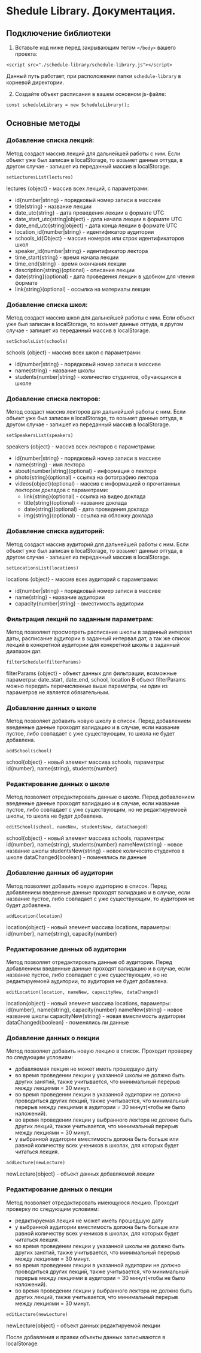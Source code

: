 # Shedule Library. Документация.

## Подключение библиотеки

1. Вставьте код ниже перед закрывающим тегом `</body>` вашего проекта: 
```
<script src="./schedule-library/schedule-library.js"></script>
```
Данный путь работает, при расположении папки `schedule-library` в корневой директории.

2. Создайте объект расписания в вашем основном js-файле:

```
const scheduleLibrary = new ScheduleLibrary();
```

## Основные методы


### Добавление списка лекций:

Метод создаст массив лекций для дальнейшей работы с ним. Если объект уже был записан в localStorage, то возьмет данные оттуда, в другом случае - запишет из переданный массив в localStorage.   

```
setLecturesList(lectures)
```
lectures {object} - массив всех лекций, с параметрами:
- id{number|string} - порядковый номер записи в массиве
- title{string} - название лекции
- date_utc{string} - дата проведения лекции в формате UTC
- date_start_utc{string|object} - дата начала лекции в формате UTC
- date_end_utc{string|object} - дата конца лекции в формате UTC
- location_id{number|string} - идентификатор аудитории
- schools_id{Object} - массив номеров или строк идентификаторов школ
- speaker_id{number|string} - идентификатор лектора
- time_start{string} - время начала лекции
- time_end{string} - время окончания лекции
- description{string}(optional) - описание лекции
- date{string}(optional) - дата проведения лекции в удобном для чтения формате
- link{string}(optional) - оссылка на материалы лекции



### Добавление списка школ:

Метод создаст массив школ для дальнейшей работы с ним. Если объект уже был записан в localStorage, то возьмет данные оттуда, в другом случае - запишет из переданный массив в localStorage.   

```
setSchoolsList(schools)
```
schools {object} - массив всех школ с параметрами:
- id{number|string} - порядковый номер записи в массиве
- name{string} - название школы
- students{number|string} - количество студентов, обучающихся в школе


### Добавление списка лекторов:

Метод создаст массив лекторов для дальнейшей работы с ним. Если объект уже был записан в localStorage, то возьмет данные оттуда, в другом случае - запишет из переданный массив в localStorage.   

```
setSpeakersList(speakers)
```
speakers {object} - массив всех лекторов с параметрами:
- id{number|string} - порядковый номер записи в массиве
- name{string} - имя лектора
- about{number|string}(optional) - информация о лекторе
- photo{string}(optional) - ссылка на фотографию лектора
- videos{object}(optional) - массив с информацией о прочитанных лектором докладов с параметрами:
	- link{string}(optional) - ссылка на видео доклада
	- title{string}(optional) - название доклада
	- date{string}(optional) - дата проведения доклада
	- img{string}(optional) - ссылка на обложку доклада


### Добавление списка аудиторий:

Метод создаст массив аудиторий для дальнейшей работы с ним. Если объект уже был записан в localStorage, то возьмет данные оттуда, в другом случае - запишет из переданный массив в localStorage.   

```
setLocationsList(locations)
```
locations {object} - массив всех аудиторий с параметрами:
- id{number|string} - порядковый номер записи в массиве
- name{string} - название аудитории
- capacity{number|string} - вместимость аудитории


### Фильтрация лекций по заданным параметрам:

Метод позволяет просмотреть расписание школы в заданный интервал даты, расписание аудитории в заданный интервал дат, а так же список лекций в конкретной аудитории для конкретной школы в заданный диапазон дат.
	
```
filterSchedule(filterParams)
```
filterParams {object} - объект данных для фильтрации, возможные параметры: date_start, date_end, school, location
В объект filterParams можно передать перечисленные выше параметры, ни один из параметров не является обязательным.

### Добавление данных о школе

Метод позволяет добавить новую школу в список. Перед добавлением введенные данные проходят валидацию и в случае, если название пустое, либо совпадает с уже существующим, то школа не будет добавлена.

```
addSchool(school)
```
school{object} - новый элемент массива schools, параметры: id{number}, name{string}, students{number}


### Редактирование данных о школе

Метод позволяет отредактировать данные о школе. Перед добавлением введенные данные проходят валидацию и в случае, если название пустое, либо совпадает с уже существующим, но не редактируемоей школы, то школа не будет добавлена.

```
editSchool(school, nameNew, studentsNew, dataChanged)
```
school{object} - новый элемент массива schools, параметры: id{number}, name{string}, students{number}
nameNew{string} - новое название школы
studentsNew{string} - новое количесвто студентов в школе
dataChanged{boolean} - поменялись ли данные

### Добавление данных об аудитории

Метод позволяет добавить новую аудиторию в список. Перед добавлением введенные данные проходят валидацию и в случае, если название пустое, либо совпадает с уже существующим, то аудитория не будет добавлена.

```
addLocation(location)
```
location{object} - новый элемент массива locations, параметры: id{number}, name{string}, capacity{number}


### Редактирование данных об аудитории

Метод позволяет отредактировать данные об аудитории. Перед добавлением введенные данные проходят валидацию и в случае, если название пустое, либо совпадает с уже существующим, но не редактируемоей аудитории, то аудитория не будет добавлена.

```
editLocation(location, nameNew, capacityNew, dataChanged)
```
location{object} - новый элемент массива locations, параметры: id{number}, name{string}, capacity{number}
nameNew{string} - новое название школы
capacityNew{string} - новая вместимость аудитории
dataChanged{boolean} - поменялись ли данные


### Добавление данных о лекции

Метод позволяет добавить новую лекцию в список.
Проходит проверку по следующим условиям:
* добавляемая лекция не может иметь прошедшую дату
* во время проведении лекции у указанной школы не должно быть других занятий, также учитывается, что минимальный перерыв между лекциями = 30 минут.
* во время проведении лекции в указанной аудитории не должно проводиться других лекций, также учитывается, что минимальный перерыв между лекциями в аудитории = 30 минут(чтобы не было наложений).
* во время проведении лекции у выбранного лектора не должно быть других лекций, также учитывается, что минимальный перерыв между лекциями = 30 минут.
* у выбранной аудитории вместимость должна быть больше или равной количеству всех учеников в школах, для которых будет читаться лекция.

```
addLecture(newLecture)
```
newLecture{object} - объект данных добавляемой лекции


### Редактирование данных о лекции

Метод позволяет отредактировать имеющуюся лекцию.
Проходит проверку по следующим условиям:
* редактируемая лекция не может иметь прошедшую дату
* у выбранной аудитории вместимость должна быть больше или равной количеству всех учеников в школах, для которых будет читаться лекция.
* во время проведении лекции у указанной школы не должно быть других занятий, также учитывается, что минимальный перерыв между лекциями = 30 минут.
* во время проведении лекции в указанной аудитории не должно проводиться других лекций, также учитывается, что минимальный перерыв между лекциями в аудитории = 30 минут(чтобы не было наложений).
* во время проведении лекции у выбранного лектора не должно быть других лекций, также учитывается, что минимальный перерыв между лекциями = 30 минут.

```
editLecture(newLecture)
```
newLecture{object} - объект данных редактируемой лекции

После добавления и правки объекты данных записываются в localStorage.
